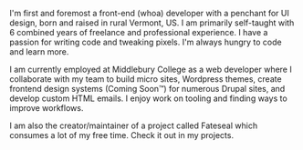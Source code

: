 I'm first and foremost a front-end (whoa) developer  with a penchant for UI design, born and raised in rural Vermont, US. I am primarily self-taught with 6 combined years of freelance and professional experience. I have a passion for writing code and tweaking pixels. I'm always hungry to code and learn more.

I am currently employed at Middlebury College as a web developer where I collaborate with my team to build micro sites, Wordpress themes, create frontend design systems (Coming Soon&trade;) for numerous Drupal sites, and develop custom HTML emails. I enjoy work on tooling and finding ways to improve workflows.

I am also the creator/maintainer of a project called Fateseal which consumes a lot of my free time. Check it out in my projects. 

